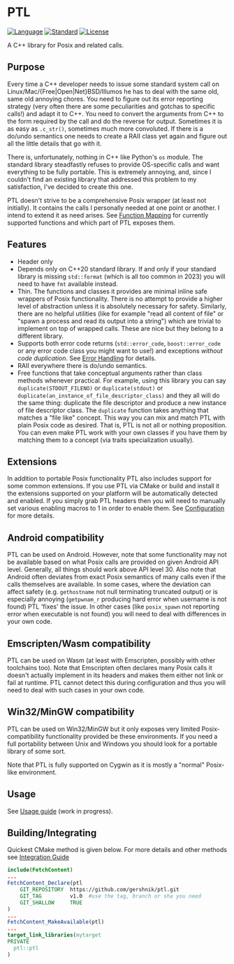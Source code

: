 # PTL

[![Language](https://img.shields.io/badge/language-C++-blue.svg)](https://isocpp.org/)
[![Standard](https://img.shields.io/badge/C%2B%2B-20-blue.svg)](https://en.wikipedia.org/wiki/C%2B%2B#Standardization)
[![License](https://img.shields.io/badge/license-BSD-brightgreen.svg)](https://opensource.org/licenses/BSD-3-Clause)


A C++ library for Posix and related calls.

## Purpose
Every time a C++ developer needs to issue some standard system call on Linux/Mac/{Free|Open|Net}BSD/Illumos he has to deal with the same old, same old annoying chores. You need to figure out its error reporting strategy (very often there are some peculiarities and gotchas to specific calls!) and adapt it to C++. You need to convert the arguments from C++ to the form required by the call and do the reverse for output. Sometimes it is as easy as `.c_str()`, sometimes much more convoluted. If there is a do/undo semantics one needs to create a RAII class yet again and figure out all the little details that go with it. 

There is, unfortunately, nothing in C++ like Python's `os` module. The standard library steadfastly refuses to provide OS-specific calls and want everything to be fully portable. 
This is extremely annoying, and, since I couldn't find an existing library that addressed this problem to my satisfaction, I've decided to create this one.

PTL doesn't strive to be a comprehensive Posix wrapper (at least not initially). It contains the calls I personally needed at one point or another. I intend to extend it as need arises.
See [Function Mapping](doc/function-mapping.md) for currently supported functions and which part of PTL exposes them.

## Features
* Header only
* Depends only on C++20 standard library. If and only if your standard library is missing `std::format` (which is all too common in 2023) you will need to have `fmt` available instead.
* Thin. The functions and classes it provides are minimal inline safe wrappers of Posix functionality. There is no attempt to provide a higher level of abstraction unless it is absolutely necessary for safety. Similarly, there are no helpful utilities (like for example "read all content of file" or "spawn a process and read its output into a string") which are trivial to implement on top of wrapped calls. These are nice but they belong to a different library.
* Supports both error code returns (`std::error_code`, `boost::error_code` or any error code class you might want to use!) and exceptions _without code duplication_. See [Error Handling](doc/usage.md#error-handling) for details.
* RAII everywhere there is do/undo semantics.
* Free functions that take conceptual arguments rather than class methods whenever practical. For example, using this library you can say `duplicate(STDOUT_FILENO)` or `duplicate(stdout)` or `duplicate(an_instance_of_file_descriptor_class)` and they all will do the same thing: duplicate the file descriptor and produce a new instance of file descriptor class. The `duplicate` function takes anything that matches a "file like" concept. This way you can mix and match PTL with plain Posix code as desired. That is, PTL is not all or nothing proposition. You can even make PTL work with your own classes if you have them by matching them to a concept (via traits specialization usually).

## Extensions

In addition to portable Posix functionality PTL also includes support for some common extensions. If you use PTL via CMake or build and install it the extensions supported on your platform will be automatically detected and enabled. If you simply grab PTL headers then you will need to manually set various enabling macros to 1 in order to enable them. See [Configuration](doc/building.md#configuration) for more details.

## Android compatibility

PTL can be used on Android. However, note that some functionality may not be available based on what Posix calls are provided on given Android API level. Generally, all things should work above API level 30. Also note that Android often deviates from exact Posix semantics of many calls even if the calls themselves are available. In some cases, where the deviation can affect safety (e.g. `gethostname` not null terminating truncated output) or is especially annoying (`getpwnam_r` producing hard error when username is not found) PTL 'fixes' the issue. In other cases (like `posix_spawn` not reporting error when executable is not found) you will need to deal with differences in your own code. 

## Emscripten/Wasm compatibility

PTL can be used on Wasm (at least with Emscripten, possibly with other toolchains too). Note that Emscripten often declares many Posix calls it doesn't actually implement in its headers and makes them either not link or fail at runtime. PTL cannot detect this during configuration and thus you will need to deal with such cases in your own code. 

## Win32/MinGW compatibility

PTL can be used on Win32/MinGW but it only exposes very limited Posix-compatibility functionality provided be these environments. If you need a full portability between Unix and Windows you should look for a portable library of some sort.

Note that PTL is fully supported on Cygwin as it is mostly a "normal" Posix-like environment.

## Usage

See [Usage guide](doc/usage.md) (work in progress).

## Building/Integrating

Quickest CMake method is given below. For more details and other methods see [Integration Guide](doc/building.md)

```cmake
include(FetchContent)
...
FetchContent_Declare(ptl
    GIT_REPOSITORY  https://github.com/gershnik/ptl.git
    GIT_TAG         v1.0  #use the tag, branch or sha you need
    GIT_SHALLOW     TRUE
)
...
FetchContent_MakeAvailable(ptl)
...
target_link_libraries(mytarget
PRIVATE
  ptl::ptl
)
```

